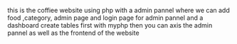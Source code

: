 
 this is the coffiee website using php with a admin pannel where we can add food ,category, admin page and login page for admin pannel and a dashboard
create tables first with myphp 
then you can axis the admin pannel as well as the frontend of the website

